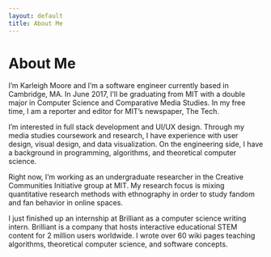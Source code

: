 ```yaml
---
layout: default
title: About Me
---
```


<div class="post">
	<h1 class="pageTitle">About Me</h1>
	<p>I’m Karleigh Moore and I’m a software engineer currently based in Cambridge, MA. In June 2017, I’ll be graduating from MIT with a double major in Computer Science and Comparative Media Studies. In my free time, I am a reporter and editor for MIT’s newspaper, The Tech.</p> 

  <p>I’m interested in full stack development and UI/UX design. Through my media studies coursework and research, I have experience with user design, visual design, and data visualization. On the engineering side, I have a background in programming, algorithms, and theoretical computer science.</p> 

  <p>Right now, I’m working as an undergraduate researcher in the Creative Communities Initiative group at MIT. My research focus is mixing quantitative research methods with ethnography in order to study fandom and fan behavior in online spaces.</p>

  <p>I just finished up an internship at Brilliant as a computer science writing intern. Brilliant is a company that hosts interactive educational STEM content for 2 million users worldwide. I wrote over 60 wiki pages teaching algorithms, theoretical computer science, and software concepts.</p> 
</div>
